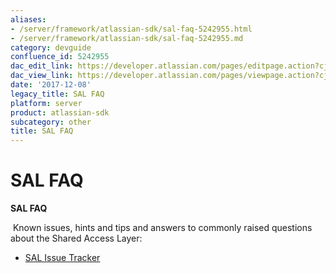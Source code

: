 ```yaml
---
aliases:
- /server/framework/atlassian-sdk/sal-faq-5242955.html
- /server/framework/atlassian-sdk/sal-faq-5242955.md
category: devguide
confluence_id: 5242955
dac_edit_link: https://developer.atlassian.com/pages/editpage.action?cjm=wozere&pageId=5242955
dac_view_link: https://developer.atlassian.com/pages/viewpage.action?cjm=wozere&pageId=5242955
date: '2017-12-08'
legacy_title: SAL FAQ
platform: server
product: atlassian-sdk
subcategory: other
title: SAL FAQ
---
```

# SAL FAQ

**SAL FAQ**

 Known issues, hints and tips and answers to commonly raised questions about the Shared Access Layer:

-   [SAL Issue Tracker](/server/framework/atlassian-sdk/sal-issue-tracker.snippet)

















































































































